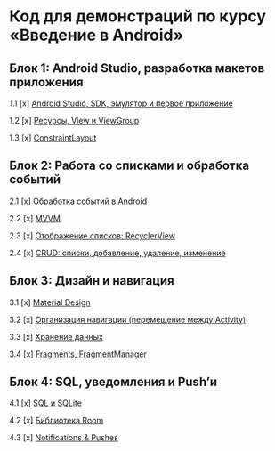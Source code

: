 # Код для демонстраций по курсу «Введение в Android»

## Блок 1: Android Studio, разработка макетов приложения

1.1 [x] [Android Studio, SDK, эмулятор и первое приложение](01_firstapp)

1.2 [x] [Ресурсы, View и ViewGroup](02_resources)

1.3 [x] [ConstraintLayout](03_contstraint_layout)

## Блок 2: Работа со списками и обработка событий

2.1 [x] [Обработка событий в Android](04_events)

2.2 [x] [MVVM](05_mvvm)

2.3 [x] [Отображение списков: RecyclerView](06_recyclerview)

2.4 [x] [CRUD: списки, добавление, удаление, изменение](07_crud)

## Блок 3: Дизайн и навигация

3.1 [x] [Material Design](08_material)

3.2 [x] [Организация навигации (перемещение между Activity)](09_navigation)

3.3 [x] [Хранение данных](10_storage)

3.4 [x] [Fragments, FragmentManager](11_fragments)

## Блок 4: SQL, уведомления и Push’и

4.1 [x] [SQL и SQLite](12_sql)

4.2 [x] [Библиотека Room](13_room)

4.3 [x] [Notifications & Pushes](14_pushes)

